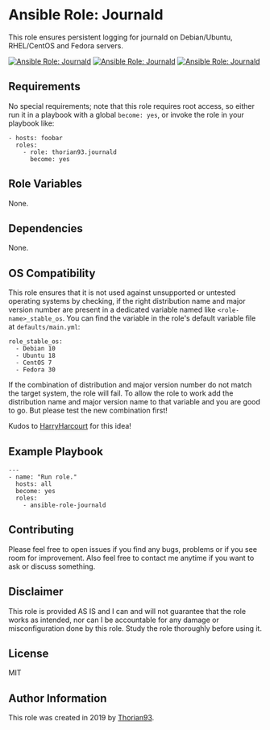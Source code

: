 # Ansible Role: Journald

This role ensures persistent logging for journald on Debian/Ubuntu, RHEL/CentOS and Fedora servers.

[![Ansible Role: Journald](https://img.shields.io/ansible/role/55135?style=flat-square)](https://galaxy.ansible.com/thorian93/journald)
[![Ansible Role: Journald](https://img.shields.io/ansible/quality/55135?style=flat-square)](https://galaxy.ansible.com/thorian93/journald)
[![Ansible Role: Journald](https://img.shields.io/ansible/role/d/55135?style=flat-square)](https://galaxy.ansible.com/thorian93/journald)

## Requirements

No special requirements; note that this role requires root access, so either run it in a playbook with a global `become: yes`, or invoke the role in your playbook like:

    - hosts: foobar
      roles:
        - role: thorian93.journald
          become: yes

## Role Variables

None.

## Dependencies

None.

## OS Compatibility
This role ensures that it is not used against unsupported or untested operating systems by checking, if the right distribution name and major version number are present in a dedicated variable named like `<role-name>_stable_os`. You can find the variable in the role's default variable file at `defaults/main.yml`:

    role_stable_os:
      - Debian 10
      - Ubuntu 18
      - CentOS 7
      - Fedora 30

If the combination of distribution and major version number do not match the target system, the role will fail. To allow the role to work add the distribution name and major version name to that variable and you are good to go. But please test the new combination first!

Kudos to [HarryHarcourt](https://github.com/HarryHarcourt) for this idea!

## Example Playbook

    ---
    - name: "Run role."
      hosts: all
      become: yes
      roles:
        - ansible-role-journald

## Contributing

Please feel free to open issues if you find any bugs, problems or if you see room for improvement. Also feel free to contact me anytime if you want to ask or discuss something.

## Disclaimer

This role is provided AS IS and I can and will not guarantee that the role works as intended, nor can I be accountable for any damage or misconfiguration done by this role. Study the role thoroughly before using it.

## License

MIT

## Author Information

This role was created in 2019 by [Thorian93](http://thorian93.de/).
